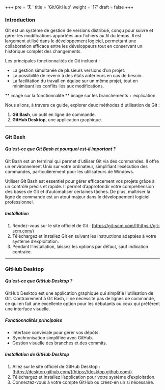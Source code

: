 +++
pre = '<b>7. </b>'
title = 'Git/GitHub'
weight = '17'
draft = false
+++

### Introduction
Git est un système de gestion de versions distribué, conçu pour suivre et gérer les modifications apportées aux fichiers au fil du temps. Il est largement utilisé dans le développement logiciel, permettant une collaboration efficace entre les développeurs tout en conservant un historique complet des changements.

Les principales fonctionnalités de Git incluent :

-  La gestion simultanée de plusieurs versions d’un projet.
- La possibilité de revenir à des états antérieurs en cas de besoin.
- La facilitation du travail en équipe sur un même projet, tout en minimisant les conflits liés aux modifications.

** image sur la fonctionnalité 
** image sur les branchements + explication 

Nous allons, à travers ce guide, explorer deux méthodes d'utilisation de Git :
1. **Git Bash**, un outil en ligne de commande.
2. **GitHub Desktop**, une application graphique.

---

### Git Bash
##### Qu'est-ce que Git Bash et pourquoi est-il important ?
Git Bash est un terminal qui permet d’utiliser Git via des commandes. Il offre un environnement Unix sur votre ordinateur, simplifiant l’exécution des commandes, particulièrement pour les utilisateurs de Windows.

Utiliser Git Bash est essentiel pour gérer efficacement vos projets grâce à un contrôle précis et rapide. Il permet d’approfondir votre compréhension des bases de Git et d’automatiser certaines tâches. De plus, maîtriser la ligne de commande est un atout majeur dans le développement logiciel professionnel.

##### Installation
1. Rendez-vous sur le site officiel de Git : [https://git-scm.com/](https://git-scm.com/)
2. Téléchargez et installez Git en suivant les instructions adaptées à votre système d’exploitation.
3. Pendant l’installation, laissez les options par défaut, sauf indication contraire.

---
### GitHub Desktop

##### Qu'est-ce que GitHub Desktop ?

GitHub Desktop est une application graphique qui simplifie l'utilisation de Git. Contrairement à Git Bash, il ne nécessite pas de lignes de commande, ce qui en fait une excellente option pour les débutants ou ceux qui préfèrent une interface visuelle.

##### Fonctionnalités principales
- Interface conviviale pour gérer vos dépôts.
- Synchronisation simplifiée avec GitHub.
- Gestion visuelle des branches et des commits.

##### Installation de GitHub Desktop
1. Allez sur le site officiel de GitHub Desktop : [https://desktop.github.com/](https://desktop.github.com/).
2. Téléchargez et installez l’application pour votre système d’exploitation.
3. Connectez-vous à votre compte GitHub ou créez-en un si nécessaire.